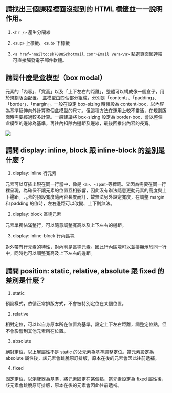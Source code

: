 ## 請找出三個課程裡面沒提到的 HTML 標籤並一一說明作用。
1. `<hr />` 產生分隔線

2. `<sup>` 上標籤、`<sub>` 下標籤

3. `<a href="mailto:sk70885@hotmail.com">Email Vera</a>` 點選頁面超連結可直接觸發電子郵件軟體。

## 請問什麼是盒模型（box modal）

元素的「內容」、「寬高」以及「上下左右的距離」，整體可以構成像一個盒子，用於規劃版面配置。
盒模型由四個部分組成，分別是「content」、「padding」、「border」、「margin」。一般在設定 box-sizing 時預設為 content-box，以內容為基準延伸向外計算整個盒模型的尺寸。但這種方法在運用上較不靈活，在規劃版面時需要經過較多計算。一般建議將 box-sizing 設定為 border-box，會以整個盒模型的邊線為基準，再往內扣除內邊距及邊線，最後回推出內容的長寬。

![](https://static.coderbridge.com/img/verakang/d1eaee6d3d17494ea6b30f6bee466b22.png)

## 請問 display: inline, block 跟 inline-block 的差別是什麼？

1. display: inline 行元素

元素可以穿插出現在同一行當中，像是 `<a>`、`<span>`等標籤。又因為需要在同一行裡呈現，為確保不讓元素的位置互相影響，因此沒有辦法隨意更動元素的高度與上下邊距。元素的預設寬度隨內容長度而訂，故無法另外設定寬度，在調整 margin 和 padding 的值時，左右邊距可以改變、上下則無法。

2. display: block 區塊元素

元素單獨佔滿整行，可以隨意調整寬高以及上下左右的邊距。

3. display: inline-block 行內區塊

對外帶有行元素的特性，對內則是區塊元素。因此行內區塊可以並排顯示於同一行中，同時也可以調整寬高及上下左右的邊距。

## 請問 position: static, relative, absolute 跟 fixed 的差別是什麼？

1. static

預設樣式，依循正常排版方式，不會被特別定位在某個位置。

2. relative

相對定位，可以以自身原本所在位置為基準，設定上下左右距離，調整定位點，但不會影響到其他元素所在位置。

3. absolute

絕對定位，以上層屬性不是 static 的父元素為基準調整定位。當元素設定為 absolute 屬性後，該元素會跳脫原訂排版，原本在後的元素會因此往前遞補。

4. fixed

固定定位，以瀏覽器為基準，將元素固定在某個點，當元素設定為 fixed 屬性後，該元素會跳脫原訂排版，原本在後的元素會因此往前遞補。

